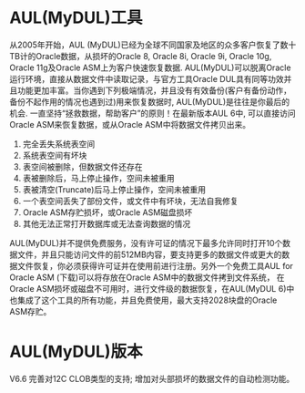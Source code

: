 # AUL(MyDUL)工具
  从2005年开始，AUL (MyDUL)已经为全球不同国家及地区的众多客户恢复了数十TB计的Oracle数据，从损坏的Oracle 8, Oracle 8i, Oracle 9i, Oracle 10g, Oracle 11g及Oracle ASM上为客户快速恢复数据. AUL(MyDUL)可以脱离Oracle运行环境，直接从数据文件中读取记录，与官方工具Oracle DUL具有同等功效并且功能更加丰富。当你遇到下列极端情况，并且没有有效备份(客户有备份动作，备份不起作用的情况也遇到过)用来恢复数据时, AUL(MyDUL)是往往是你最后的机会. 一直坚持“拯救数据，帮助客户”的原则！在最新版本AUL 6中, 可以直接访问Oracle ASM来恢复数据，或从Oracle ASM中将数据文件拷贝出来。

1. 完全丢失系统表空间
2. 系统表空间有坏块
3. 表空间被删除，但数据文件还存在
4. 表被删除后，马上停止操作，空间未被重用
5. 表被清空(Truncate)后马上停止操作，空间未被重用
6. 一个表空间丢失了部份文件，或文件中有坏块，无法自我修复
7. Oracle ASM存贮损坏，或Oracle ASM磁盘损坏
8. 其他无法正常打开数据库或无法查询数据的情况

  AUL(MyDUL)并不提供免费服务，没有许可证的情况下最多允许同时打开10个数据文件，并且只能访问文件的前512MB内容，要支持更多的数据文件或更大的数据文件恢复，你必须获得许可证并在使用前进行注册。另外一个免费工具AUL for Oracle ASM (下载)可以将存放在Oracle ASM中的数据文件拷到文件系统， 在Oracle ASM损坏或磁盘不可用时，进行文件级的数据恢复，在AUL(MyDUL 6)中也集成了这个工具的所有功能，并且免费使用，最大支持2028块盘的Oracle ASM存贮。

# AUL(MyDUL)版本
V6.6 完善对12C CLOB类型的支持; 增加对头部损坏的数据文件的自动检测功能。
